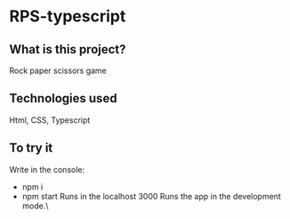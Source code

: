 # RPS-typescript
## What is this project?

Rock paper scissors game

## Technologies used

Html, CSS, Typescript

## To try it

Write in the console:
- npm i
- npm start
Runs in the localhost 3000
Runs the app in the development mode.\
